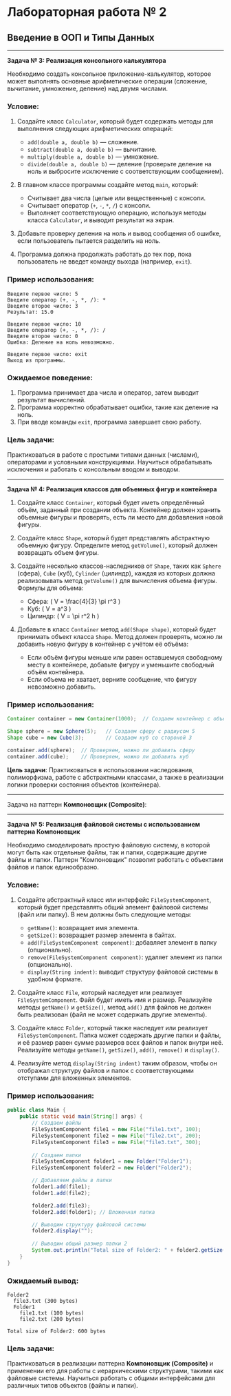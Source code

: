 # Лабораторная работа № 2 

## Введение в ООП и Типы Данных

---
**Задача № 3: Реализация консольного калькулятора**

Необходимо создать консольное приложение-калькулятор, которое может выполнять основные арифметические операции (сложение, вычитание, умножение, деление) над двумя числами.

### Условие:

1. Создайте класс `Calculator`, который будет содержать методы для выполнения следующих арифметических операций:
    - `add(double a, double b)` — сложение.
    - `subtract(double a, double b)` — вычитание.
    - `multiply(double a, double b)` — умножение.
    - `divide(double a, double b)` — деление (проверьте деление на ноль и выбросите исключение с соответствующим сообщением).

2. В главном классе программы создайте метод `main`, который:
    - Считывает два числа (целые или вещественные) с консоли.
    - Считывает оператор (`+`, `-`, `*`, `/`) с консоли.
    - Выполняет соответствующую операцию, используя методы класса `Calculator`, и выводит результат на экран.

3. Добавьте проверку деления на ноль и вывод сообщения об ошибке, если пользователь пытается разделить на ноль.

4. Программа должна продолжать работать до тех пор, пока пользователь не введет команду выхода (например, `exit`).

### Пример использования:

```
Введите первое число: 5
Введите оператор (+, -, *, /): *
Введите второе число: 3
Результат: 15.0

Введите первое число: 10
Введите оператор (+, -, *, /): /
Введите второе число: 0
Ошибка: Деление на ноль невозможно.

Введите первое число: exit
Выход из программы.
```

### Ожидаемое поведение:
1. Программа принимает два числа и оператор, затем выводит результат вычислений.
2. Программа корректно обрабатывает ошибки, такие как деление на ноль.
3. При вводе команды `exit`, программа завершает свою работу.


### Цель задачи:
Практиковаться в работе с простыми типами данных (числами), операторами и условными конструкциями.  Научиться обрабатывать исключения и работать с консольным вводом и выводом.

---

**Задача № 4: Реализация классов для объемных фигур и контейнера**

1. Создайте класс `Container`, который будет иметь определённый объём, заданный при создании объекта. Контейнер должен хранить объемные фигуры и проверять, есть ли место для добавления новой фигуры.

2. Создайте класс `Shape`, который будет представлять абстрактную объемную фигуру. Определите метод `getVolume()`, который должен возвращать объем фигуры.

3. Создайте несколько классов-наследников от `Shape`, таких как `Sphere` (сфера), `Cube` (куб), `Cylinder` (цилиндр), каждая из которых должна реализовывать метод `getVolume()` для вычисления объема фигуры. Формулы для объема:
    - Сфера: \( V = \frac{4}{3} \pi r^3 \)
    - Куб: \( V = a^3 \)
    - Цилиндр: \( V = \pi r^2 h \)

4. Добавьте в класс `Container` метод `add(Shape shape)`, который будет принимать объект класса `Shape`. Метод должен проверять, можно ли добавить новую фигуру в контейнер с учётом её объёма:
    - Если объём фигуры меньше или равен оставшемуся свободному месту в контейнере, добавьте фигуру и уменьшите свободный объём контейнера.
    - Если объема не хватает, верните сообщение, что фигуру невозможно добавить.

### Пример использования:
```java
Container container = new Container(1000);  // Создаем контейнер с объемом 1000

Shape sphere = new Sphere(5);   // Создаем сферу с радиусом 5
Shape cube = new Cube(3);       // Создаем куб со стороной 3

container.add(sphere);  // Проверяем, можно ли добавить сферу
container.add(cube);    // Проверяем, можно ли добавить куб
```

**Цель задачи**: Практиковаться в использовании наследования, полиморфизма, работе с абстрактными классами, а также в реализации логики проверки состояния объектов (контейнера).

 ---
Задача на паттерн **Компоновщик (Composite)**:

---

**Задача № 5: Реализация файловой системы с использованием паттерна Компоновщик**

Необходимо смоделировать простую файловую систему, в которой могут быть как отдельные файлы, так и папки, содержащие другие файлы и папки. Паттерн "Компоновщик" позволит работать с объектами файлов и папок единообразно.

### Условие:

1. Создайте абстрактный класс или интерфейс `FileSystemComponent`, который будет представлять общий элемент файловой системы (файл или папку). В нем должны быть следующие методы:
    - `getName()`: возвращает имя элемента.
    - `getSize()`: возвращает размер элемента в байтах.
    - `add(FileSystemComponent component)`: добавляет элемент в папку (опционально).
    - `remove(FileSystemComponent component)`: удаляет элемент из папки (опционально).
    - `display(String indent)`: выводит структуру файловой системы в удобном формате.

2. Создайте класс `File`, который наследует или реализует `FileSystemComponent`. Файл будет иметь имя и размер. Реализуйте методы `getName()` и `getSize()`, метод `add()` для файлов не должен быть реализован (файл не может содержать другие элементы).

3. Создайте класс `Folder`, который также наследует или реализует `FileSystemComponent`. Папка может содержать другие папки и файлы, и её размер равен сумме размеров всех файлов и папок внутри неё. Реализуйте методы `getName()`, `getSize()`, `add()`, `remove()` и `display()`.

4. Реализуйте метод `display(String indent)` таким образом, чтобы он отображал структуру файлов и папок с соответствующими отступами для вложенных элементов.

### Пример использования:

```java
public class Main {
    public static void main(String[] args) {
        // Создаем файлы
        FileSystemComponent file1 = new File("file1.txt", 100);
        FileSystemComponent file2 = new File("file2.txt", 200);
        FileSystemComponent file3 = new File("file3.txt", 300);
        
        // Создаем папки
        FileSystemComponent folder1 = new Folder("Folder1");
        FileSystemComponent folder2 = new Folder("Folder2");

        // Добавляем файлы в папки
        folder1.add(file1);
        folder1.add(file2);

        folder2.add(file3);
        folder2.add(folder1); // Вложенная папка

        // Выводим структуру файловой системы
        folder2.display("");
        
        // Выводим общий размер папки 2
        System.out.println("Total size of Folder2: " + folder2.getSize() + " bytes");
    }
}
```

### Ожидаемый вывод:
```
Folder2
  file3.txt (300 bytes)
  Folder1
    file1.txt (100 bytes)
    file2.txt (200 bytes)

Total size of Folder2: 600 bytes
```

### Цель задачи:
Практиковаться в реализации паттерна **Компоновщик (Composite)** и применении его для работы с иерархическими структурами, такими как файловые системы. Научиться работать с общими интерфейсами для различных типов объектов (файлы и папки).



